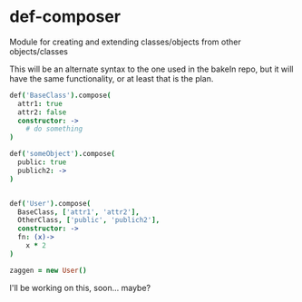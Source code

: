 # def-composer
Module for creating and extending classes/objects from other objects/classes

This will be an alternate syntax to the one used in the bakeIn repo, but it will have the same functionality, or at least that is the plan.

```coffeescript
def('BaseClass').compose(
  attr1: true
  attr2: false
  constructor: ->
    # do something
)

def('someObject').compose(
  public: true
  publich2: ->
)


def('User').compose(
  BaseClass, ['attr1', 'attr2'],
  OtherClass, ['public', 'publich2'],
  constructor: ->
  fn: (x)->
    x * 2
)

zaggen = new User()
```

I'll be working on this, soon... maybe?

